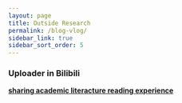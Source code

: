```yaml
---
layout: page
title: Outside Research
permalink: /blog-vlog/
sidebar_link: true
sidebar_sort_order: 5
---
```

### Uploader in Bilibili

[**sharing academic literacture reading experience**](https://space.bilibili.com/32169296)
